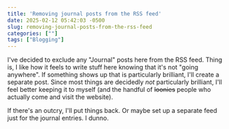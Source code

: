 ```yaml
---
title: 'Removing journal posts from the RSS feed'
date: 2025-02-12 05:42:03 -0500
slug: removing-journal-posts-from-the-rss-feed
categories: [""]
tags: ["Blogging"]
---
```


I've decided to exclude any "Journal" posts here from the RSS feed. Thing is, I like how it feels to write stuff here knowing that it's not "going anywhere". If something shows up that is particularly brilliant, I'll create a separate post. Since most things are decidedly _not_ particularly brilliant, I'll feel better keeping it to myself (and the handful of ~~loonies~~ people who actually come and visit the website).

If there's an outcry, I'll put things back. Or maybe set up a separate feed just for the journal entries. I dunno.


